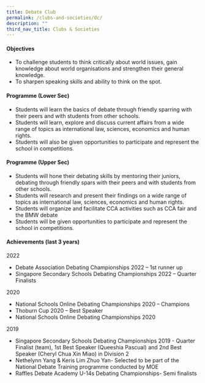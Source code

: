 ```yaml
---
title: Debate Club
permalink: /clubs-and-societies/dc/
description: ""
third_nav_title: Clubs & Societies
---
```

#### Objectives

*   To challenge students to think critically about world issues, gain knowledge about world organisations and strengthen their general knowledge.
*   To sharpen speaking skills and ability to think on the spot.

#### Programme (Lower Sec)

*   Students will learn the basics of debate through friendly sparring with their peers and with students from other schools.
*   Students will learn, explore and discuss current affairs from a wide range of topics as international law, sciences, economics and human rights.
*   Students will also be given opportunities to participate and represent the school in competitions.

#### Programme (Upper Sec)

*   Students will hone their debating skills by mentoring their juniors, debating through friendly spars with their peers and with students from other schools.
*   Students will research and present their findings on a wide range of topics as international law, sciences, economics and human rights.
*   Students will organize and facilitate CCA activities such as CCA fair and the BMW debate
*   Students will be given opportunities to participate and represent the school in competitions.

#### Achievements (last 3 years)

2022<br>
*   Debate Association Debating Championships 2022 – 1st runner up
*   Singapore Secondary Schools Debating Championships 2022 – Quarter Finalists  

2020<br>
*   National Schools Online Debating Championships 2020 – Champions
*   Thoburn Cup 2020 – Best Speaker
*   National Schools Online Debating Championships 2020

2019<br>
*   Singapore Secondary Schools Debating Championships 2019 - Quarter Finalist (team), 1st Best Speaker (Queeshia Pascual) and 2nd Best Speaker (Cheryl Chua Xin Miao) in Division 2
*   Nethelynn Yang & Keris Lim Zhuo Yan- Selected to be part of the National Debate Training programme conducted by MOE
*   Raffles Debate Academy U-14s Debating Championships- Semi finalists